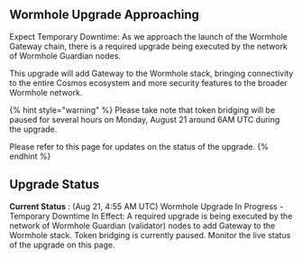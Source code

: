 


## Wormhole Upgrade Approaching 

Expect Temporary Downtime: As we approach the launch of the Wormhole Gateway chain, there is a required upgrade being executed by the network of Wormhole Guardian nodes. 

This upgrade will add Gateway to the Wormhole stack, bringing connectivity to the entire Cosmos ecosystem and more security features to the broader Wormhole network. 

{% hint style="warning" %}
Please take note that token bridging will be paused for several hours on Monday, August 21 around 6AM UTC during the upgrade. 

Please refer to this page for updates on the status of the upgrade.
{% endhint %}


## Upgrade Status


**Current Status** : (Aug 21, 4:55 AM UTC) Wormhole Upgrade In Progress - Temporary Downtime In Effect: A required upgrade is being executed by the network of Wormhole Guardian (validator) nodes to add Gateway to the Wormhole stack. Token bridging is currently paused. Monitor the live status of the upgrade on this page.
